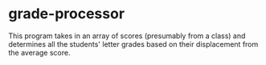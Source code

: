 # grade-processor
This program takes in an array of scores (presumably from a class) and determines all the students' letter grades based on their displacement from the average score.
